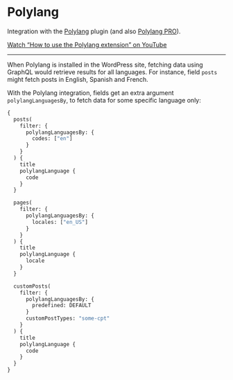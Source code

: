# Polylang

Integration with the [Polylang](https://wordpress.org/plugins/polylang/) plugin (and also [Polylang PRO](https://polylang.pro)).

[Watch “How to use the Polylang extension” on YouTube](https://www.youtube.com/watch?v=O-V8mCMavrE)

---

When Polylang is installed in the WordPress site, fetching data using GraphQL would retrieve results for all languages. For instance, field `posts` might fetch posts in English, Spanish and French.

With the Polylang integration, fields get an extra argument `polylangLanguagesBy`, to fetch data for some specific language only:

```graphql
{
  posts(
    filter: {
      polylangLanguagesBy: {
        codes: ["en"]
      }
    }
  ) {
    title
    polylangLanguage {
      code
    }
  }

  pages(
    filter: {
      polylangLanguagesBy: {
        locales: ["en_US"]
      }
    }
  ) {
    title
    polylangLanguage {
      locale
    }
  }

  customPosts(
    filter: {
      polylangLanguagesBy: {
        predefined: DEFAULT
      }
      customPostTypes: "some-cpt"
    }
  ) {
    title
    polylangLanguage {
      code
    }
  }
}
```

<!-- ## List of bundled extensions

- [Polylang](../../../../../extensions/polylang/docs/modules/polylang/en.md) -->
